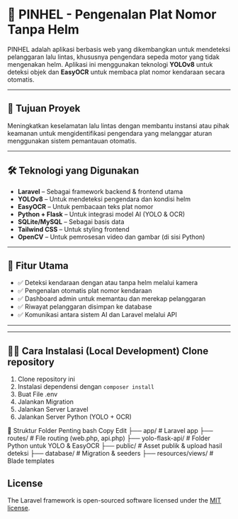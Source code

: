 # 🚨 PINHEL - Pengenalan Plat Nomor Tanpa Helm

PINHEL adalah aplikasi berbasis web yang dikembangkan untuk mendeteksi pelanggaran lalu lintas, khususnya pengendara sepeda motor yang tidak mengenakan helm. Aplikasi ini menggunakan teknologi **YOLOv8** untuk deteksi objek dan **EasyOCR** untuk membaca plat nomor kendaraan secara otomatis.

---

## 🎯 Tujuan Proyek

Meningkatkan keselamatan lalu lintas dengan membantu instansi atau pihak keamanan untuk mengidentifikasi pengendara yang melanggar aturan menggunakan sistem pemantauan otomatis.

---

## 🛠 Teknologi yang Digunakan

- **Laravel** – Sebagai framework backend & frontend utama
- **YOLOv8** – Untuk mendeteksi pengendara dan kondisi helm
- **EasyOCR** – Untuk pembacaan teks plat nomor
- **Python + Flask** – Untuk integrasi model AI (YOLO & OCR)
- **SQLite/MySQL** – Sebagai basis data
- **Tailwind CSS** – Untuk styling frontend
- **OpenCV** – Untuk pemrosesan video dan gambar (di sisi Python)

---

## 🧩 Fitur Utama

- ✅ Deteksi kendaraan dengan atau tanpa helm melalui kamera
- ✅ Pengenalan otomatis plat nomor kendaraan
- ✅ Dashboard admin untuk memantau dan merekap pelanggaran
- ✅ Riwayat pelanggaran disimpan ke database
- ✅ Komunikasi antara sistem AI dan Laravel melalui API

---


---

## 🧑‍💻 Cara Instalasi (Local Development) Clone repository

1. Clone repository ini
2. Instalasi dependensi dengan `composer install`
3. Buat File .env
4. Jalankan Migration
5. Jalankan Server Laravel
6. Jalankan Server Python (YOLO + OCR)


📂 Struktur Folder Penting
bash
Copy
Edit
├── app/                 # Laravel app
├── routes/              # File routing (web.php, api.php)
├── yolo-flask-api/      # Folder Python untuk YOLO & EasyOCR
├── public/              # Asset publik & upload hasil deteksi
├── database/            # Migration & seeders
├── resources/views/     # Blade templates




## License

The Laravel framework is open-sourced software licensed under the [MIT license](https://opensource.org/licenses/MIT).
